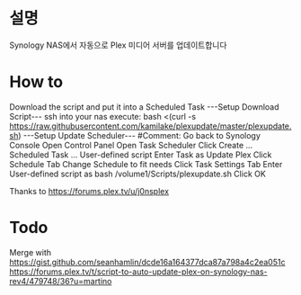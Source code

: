 # 설명
Synology NAS에서 자동으로 Plex 미디어 서버를 업데이트합니다

# How to
Download the script and put it into a Scheduled Task
---Setup Download Script---
ssh into your nas
execute: 
bash <(curl -s https://raw.githubusercontent.com/kamilake/plexupdate/master/plexupdate.sh)
---Setup Update Scheduler---
#Comment: Go back to Synology Console
Open Control Panel
Open Task Scheduler
Click Create ... Scheduled Task ... User-defined script
Enter Task as Update Plex
Click Schedule Tab
Change Schedule to fit needs
Click Task Settings Tab
Enter User-defined script as bash /volume1/Scripts/plexupdate.sh
Click OK

Thanks to https://forums.plex.tv/u/j0nsplex

# Todo
Merge with 
https://gist.github.com/seanhamlin/dcde16a164377dca87a798a4c2ea051c
https://forums.plex.tv/t/script-to-auto-update-plex-on-synology-nas-rev4/479748/36?u=martino
